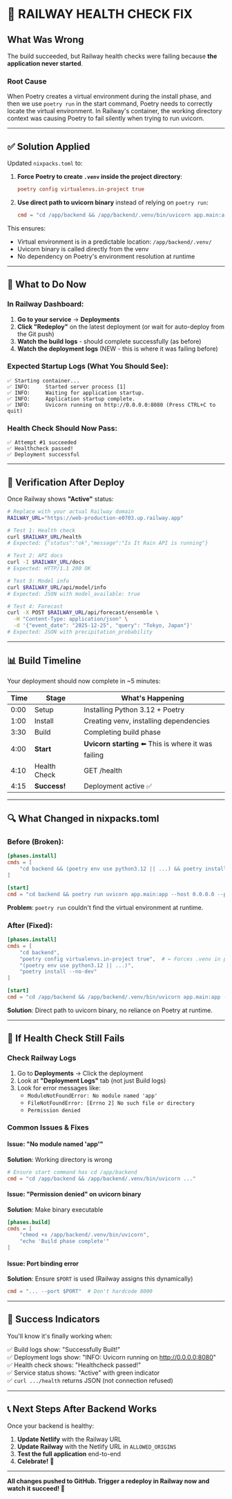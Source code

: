 # 🎯 RAILWAY HEALTH CHECK FIX

## What Was Wrong

The build succeeded, but Railway health checks were failing because **the application never started**.

### Root Cause
When Poetry creates a virtual environment during the install phase, and then we use `poetry run` in the start command, Poetry needs to correctly locate the virtual environment. In Railway's container, the working directory context was causing Poetry to fail silently when trying to run uvicorn.

---

## ✅ Solution Applied

Updated `nixpacks.toml` to:

1. **Force Poetry to create `.venv` inside the project directory**:
   ```toml
   poetry config virtualenvs.in-project true
   ```

2. **Use direct path to uvicorn binary** instead of relying on `poetry run`:
   ```toml
   cmd = "cd /app/backend && /app/backend/.venv/bin/uvicorn app.main:app --host 0.0.0.0 --port $PORT"
   ```

This ensures:
- Virtual environment is in a predictable location: `/app/backend/.venv/`
- Uvicorn binary is called directly from the venv
- No dependency on Poetry's environment resolution at runtime

---

## 🚀 What to Do Now

### In Railway Dashboard:

1. **Go to your service** → **Deployments**
2. **Click "Redeploy"** on the latest deployment (or wait for auto-deploy from the Git push)
3. **Watch the build logs** - should complete successfully (as before)
4. **Watch the deployment logs** (NEW - this is where it was failing before)

### Expected Startup Logs (What You Should See):

```
✅ Starting container...
✅ INFO:     Started server process [1]
✅ INFO:     Waiting for application startup.
✅ INFO:     Application startup complete.
✅ INFO:     Uvicorn running on http://0.0.0.0:8080 (Press CTRL+C to quit)
```

### Health Check Should Now Pass:

```
✅ Attempt #1 succeeded
✅ Healthcheck passed!
✅ Deployment successful
```

---

## 🧪 Verification After Deploy

Once Railway shows **"Active"** status:

```bash
# Replace with your actual Railway domain
RAILWAY_URL="https://web-production-e0703.up.railway.app"

# Test 1: Health check
curl $RAILWAY_URL/health
# Expected: {"status":"ok","message":"Is It Rain API is running"}

# Test 2: API docs
curl -I $RAILWAY_URL/docs
# Expected: HTTP/1.1 200 OK

# Test 3: Model info
curl $RAILWAY_URL/api/model/info
# Expected: JSON with model_available: true

# Test 4: Forecast
curl -X POST $RAILWAY_URL/api/forecast/ensemble \
  -H "Content-Type: application/json" \
  -d '{"event_date": "2025-12-25", "query": "Tokyo, Japan"}'
# Expected: JSON with precipitation_probability
```

---

## 📊 Build Timeline

Your deployment should now complete in ~5 minutes:

| Time | Stage | What's Happening |
|------|-------|------------------|
| 0:00 | Setup | Installing Python 3.12 + Poetry |
| 1:00 | Install | Creating venv, installing dependencies |
| 3:30 | Build | Completing build phase |
| 4:00 | **Start** | **Uvicorn starting** ⬅️ This is where it was failing |
| 4:10 | Health Check | GET /health |
| 4:15 | **Success!** | Deployment active ✅ |

---

## 🔍 What Changed in nixpacks.toml

### Before (Broken):
```toml
[phases.install]
cmds = [ 
    "cd backend && (poetry env use python3.12 || ...) && poetry install --no-dev"
]

[start]
cmd = "cd backend && poetry run uvicorn app.main:app --host 0.0.0.0 --port $PORT"
```

**Problem**: `poetry run` couldn't find the virtual environment at runtime.

### After (Fixed):
```toml
[phases.install]
cmds = [ 
    "cd backend",
    "poetry config virtualenvs.in-project true",  # ← Forces .venv in project
    "(poetry env use python3.12 || ...)",
    "poetry install --no-dev"
]

[start]
cmd = "cd /app/backend && /app/backend/.venv/bin/uvicorn app.main:app --host 0.0.0.0 --port $PORT"
```

**Solution**: Direct path to uvicorn binary, no reliance on Poetry at runtime.

---

## 🚨 If Health Check Still Fails

### Check Railway Logs

1. Go to **Deployments** → Click the deployment
2. Look at **"Deployment Logs"** tab (not just Build logs)
3. Look for error messages like:
   - `ModuleNotFoundError: No module named 'app'`
   - `FileNotFoundError: [Errno 2] No such file or directory`
   - `Permission denied`

### Common Issues & Fixes

#### Issue: "No module named 'app'"
**Solution**: Working directory is wrong
```toml
# Ensure start command has cd /app/backend
cmd = "cd /app/backend && /app/backend/.venv/bin/uvicorn ..."
```

#### Issue: "Permission denied" on uvicorn binary
**Solution**: Make binary executable
```toml
[phases.build]
cmds = [
    "chmod +x /app/backend/.venv/bin/uvicorn",
    "echo 'Build phase complete'"
]
```

#### Issue: Port binding error
**Solution**: Ensure `$PORT` is used (Railway assigns this dynamically)
```toml
cmd = "... --port $PORT"  # Don't hardcode 8000
```

---

## 🎉 Success Indicators

You'll know it's finally working when:

✅ Build logs show: "Successfully Built!"  
✅ Deployment logs show: "INFO: Uvicorn running on http://0.0.0.0:8080"  
✅ Health check shows: "Healthcheck passed!"  
✅ Service status shows: "Active" with green indicator  
✅ `curl .../health` returns JSON (not connection refused)  

---

## 📞 Next Steps After Backend Works

Once your backend is healthy:

1. **Update Netlify** with the Railway URL
2. **Update Railway** with the Netlify URL in `ALLOWED_ORIGINS`
3. **Test the full application** end-to-end
4. **Celebrate!** 🎉

---

**All changes pushed to GitHub. Trigger a redeploy in Railway now and watch it succeed! 🚀**
